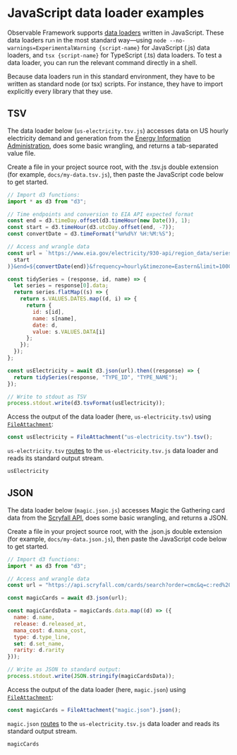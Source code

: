 # JavaScript data loader examples

Observable Framework supports [data loaders](../loaders) written in JavaScript. These data loaders run in the most standard way—using `node --no-warnings=ExperimentalWarning {script-name}` for JavaScript (.js) data loaders, and `tsx {script-name}` for TypeScript (.ts) data loaders. To test a data loader, you can run the relevant command directly in a shell.

Because data loaders run in this standard environment, they have to be written as standard node (or tsx) scripts. For instance, they have to import explicitly every library that they use.

## TSV

The data loader below (`us-electricity.tsv.js`) accesses data on US hourly electricity demand and generation from the [Energy Information Administration](https://www.eia.gov/opendata/), does some basic wrangling, and returns a tab-separated value file.

Create a file in your project source root, with the .tsv.js double extension (for example, `docs/my-data.tsv.js`), then paste the JavaScript code below to get started.

```js echo=true run=false
// Import d3 functions:
import * as d3 from "d3";

// Time endpoints and conversion to EIA API expected format
const end = d3.timeDay.offset(d3.timeHour(new Date()), 1);
const start = d3.timeHour(d3.utcDay.offset(end, -7));
const convertDate = d3.timeFormat("%m%d%Y %H:%M:%S");

// Access and wrangle data
const url = `https://www.eia.gov/electricity/930-api/region_data/series_data?type[0]=D&type[1]=DF&type[2]=NG&type[3]=TI&start=${convertDate(
  start
)}&end=${convertDate(end)}&frequency=hourly&timezone=Eastern&limit=10000&respondent[0]=US48`;

const tidySeries = (response, id, name) => {
  let series = response[0].data;
  return series.flatMap((s) => {
    return s.VALUES.DATES.map((d, i) => {
      return {
        id: s[id],
        name: s[name],
        date: d,
        value: s.VALUES.DATA[i]
      };
    });
  });
};

const usElectricity = await d3.json(url).then((response) => {
  return tidySeries(response, "TYPE_ID", "TYPE_NAME");
});

// Write to stdout as TSV
process.stdout.write(d3.tsvFormat(usElectricity));
```

Access the output of the data loader (here, `us-electricity.tsv`) using [`FileAttachment`](../javascript/files):

```js echo
const usElectricity = FileAttachment("us-electricity.tsv").tsv();
```

`us-electricity.tsv` [routes](../loaders#routing) to the `us-electricity.tsv.js` data loader and reads its standard output stream.

```js echo
usElectricity
```

## JSON

The data loader below (`magic.json.js`) accesses Magic the Gathering card data from the [Scryfall API](https://scryfall.com/docs/api), does some basic wrangling, and returns a JSON.

Create a file in your project source root, with the .json.js double extension (for example, `docs/my-data.json.js`), then paste the JavaScript code below to get started.

```js run=false
// Import d3 functions:
import * as d3 from "d3";

// Access and wrangle data
const url = "https://api.scryfall.com/cards/search?order=cmc&q=c:red%20pow=3";

const magicCards = await d3.json(url);

const magicCardsData = magicCards.data.map((d) => ({
  name: d.name,
  release: d.released_at,
  mana_cost: d.mana_cost,
  type: d.type_line,
  set: d.set_name,
  rarity: d.rarity
}));

// Write as JSON to standard output:
process.stdout.write(JSON.stringify(magicCardsData));
```

Access the output of the data loader (here, `magic.json`) using [`FileAttachment`](../javascript/files):

```js echo
const magicCards = FileAttachment("magic.json").json();
```

`magic.json` [routes](../loaders#routing) to the `us-electricity.tsv.js` data loader and reads its standard output stream.

```js echo
magicCards
```
